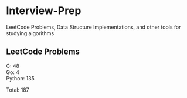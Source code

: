 # Interview-Prep
LeetCode Problems, Data Structure Implementations, and other tools for studying algorithms

## LeetCode Problems
C:      48<br/>
Go:     4<br/>
Python: 135<br/>

Total:  187
